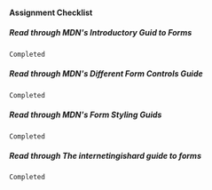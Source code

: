 #### Assignment Checklist

  ##### Read through MDN's Introductory Guid to Forms
    Completed

  ##### Read through MDN's Different Form Controls Guide
    Completed

  ##### Read through MDN's Form Styling Guids
    Completed

  ##### Read through The internetingishard guide to forms
    Completed